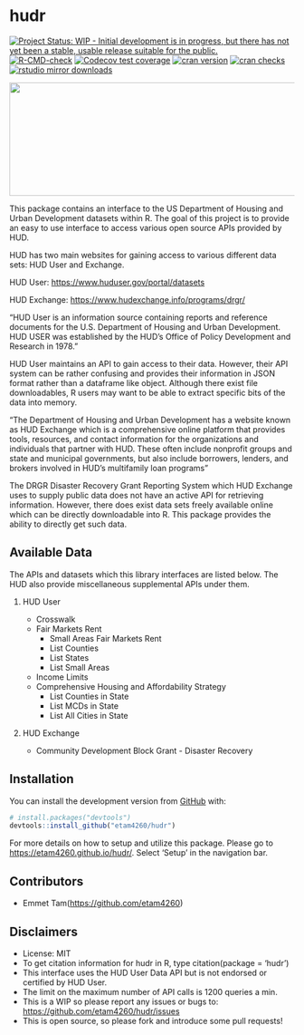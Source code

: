 
<!-- README.md is generated from README.Rmd. Please edit that file -->

# hudr

<!-- badges: start -->

[![Project Status: WIP - Initial development is in progress, but there
has not yet been a stable, usable release suitable for the
public.](https://www.repostatus.org/badges/latest/wip.svg)](https://www.repostatus.org/#wip)
[![R-CMD-check](https://github.com/etam4260/hudr/workflows/R-CMD-check/badge.svg)](https://github.com/etam4260/hudr/actions)
[![Codecov test
coverage](https://codecov.io/gh/etam4260/hudr/branch/main/graph/badge.svg)](https://codecov.io/gh/etam4260/hudr?branch=main)
[![cran
version](https://www.r-pkg.org/badges/version/hudr)](https://cran.r-project.org/package=hudr)
[![cran
checks](https://cranchecks.info/badges/worst/hudr)](https://cranchecks.info/pkgs/hudr)
[![rstudio mirror
downloads](https://cranlogs.r-pkg.org/badges/hudr?color=C9A115)](https://github.com/r-hub/cranlogs.app)
<!-- badges: end -->

<img src="https://github.com/etam4260/hudr/blob/main/man/figures/HUD.jpg?raw=true" width="1250" height="200"/>

This package contains an interface to the US Department of Housing and
Urban Development datasets within R. The goal of this project is to
provide an easy to use interface to access various open source APIs
provided by HUD.

HUD has two main websites for gaining access to various different data
sets: HUD User and Exchange.

HUD User: <https://www.huduser.gov/portal/datasets>

HUD Exchange: <https://www.hudexchange.info/programs/drgr/>

“HUD User is an information source containing reports and reference
documents for the U.S. Department of Housing and Urban Development. HUD
USER was established by the HUD’s Office of Policy Development and
Research in 1978.”

HUD User maintains an API to gain access to their data. However, their
API system can be rather confusing and provides their information in
JSON format rather than a dataframe like object. Although there exist
file downloadables, R users may want to be able to extract specific bits
of the data into memory.

“The Department of Housing and Urban Development has a website known as
HUD Exchange which is a comprehensive online platform that provides
tools, resources, and contact information for the organizations and
individuals that partner with HUD. These often include nonprofit groups
and state and municipal governments, but also include borrowers,
lenders, and brokers involved in HUD’s multifamily loan programs”

The DRGR Disaster Recovery Grant Reporting System which HUD Exchange
uses to supply public data does not have an active API for retrieving
information. However, there does exist data sets freely available online
which can be directly downloadable into R. This package provides the
ability to directly get such data.

## Available Data

The APIs and datasets which this library interfaces are listed below.
The HUD also provide miscellaneous supplemental APIs under them.

1.  HUD User

    -   Crosswalk
    -   Fair Markets Rent
        -   Small Areas Fair Markets Rent
        -   List Counties
        -   List States
        -   List Small Areas
    -   Income Limits
    -   Comprehensive Housing and Affordability Strategy
        -   List Counties in State
        -   List MCDs in State
        -   List All Cities in State

2.  HUD Exchange

    -   Community Development Block Grant - Disaster Recovery

## Installation

You can install the development version from
[GitHub](https://github.com/) with:

``` r
# install.packages("devtools")
devtools::install_github("etam4260/hudr")
```

For more details on how to setup and utilize this package. Please go to
<https://etam4260.github.io/hudr/>. Select ‘Setup’ in the navigation
bar.

## Contributors

-   Emmet Tam(<https://github.com/etam4260>)

## Disclaimers

-   License: MIT
-   To get citation information for hudr in R, type citation(package =
    ‘hudr’)
-   This interface uses the HUD User Data API but is not endorsed or
    certified by HUD User.
-   The limit on the maximum number of API calls is 1200 queries a min.
-   This is a WIP so please report any issues or bugs to:
    <https://github.com/etam4260/hudr/issues>
-   This is open source, so please fork and introduce some pull
    requests!
